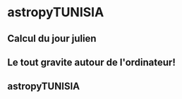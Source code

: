 # astropyTUNISIA

## Calcul du jour julien
<preview-lia 
src="https://liascript.github.io/course/?https://raw.githubusercontent.com/pyTUNISIA/home/master/lia/astropy001.md#1">
</preview-lia> 


## Le tout gravite autour de l'ordinateur!

<preview-lia 
src="https://liascript.github.io/course/?https://raw.githubusercontent.com/pyTUNISIA/home/master/lia/astropy001.md#1">
</preview-lia> 

## astropyTUNISIA
    
<preview-lia 
src="https://liascript.github.io/course/?https://raw.githubusercontent.com/pyTUNISIA/home/master/lia/astropy001.md#1">

</preview-lia>



